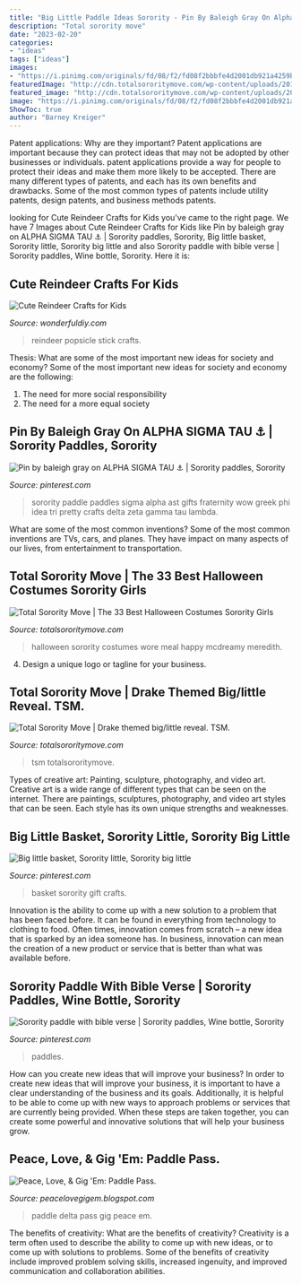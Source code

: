 ```yaml
---
title: "Big Little Paddle Ideas Sorority - Pin By Baleigh Gray On Alpha Sigma Tau ⚓️"
description: "Total sorority move"
date: "2023-02-20"
categories:
- "ideas"
tags: ["ideas"]
images:
- "https://i.pinimg.com/originals/fd/08/f2/fd08f2bbbfe4d2001db921a4259b77f5.jpg"
featuredImage: "http://cdn.totalsororitymove.com/wp-content/uploads/2015/11/dbd12e3b0da497a953e71f3744d91a25.jpg"
featured_image: "http://cdn.totalsororitymove.com/wp-content/uploads/2015/11/dbd12e3b0da497a953e71f3744d91a25.jpg"
image: "https://i.pinimg.com/originals/fd/08/f2/fd08f2bbbfe4d2001db921a4259b77f5.jpg"
ShowToc: true
author: "Barney Kreiger"
---
```



Patent applications: Why are they important?
Patent applications are important because they can protect ideas that may not be adopted by other businesses or individuals. patent applications provide a way for people to protect their ideas and make them more likely to be accepted. There are many different types of patents, and each has its own benefits and drawbacks. Some of the most common types of patents include utility patents, design patents, and business methods patents.

	

		
looking for Cute Reindeer Crafts for Kids you've came to the right page. We have 7 Images about Cute Reindeer Crafts for Kids like Pin by baleigh gray on ALPHA SIGMA TAU ⚓️ | Sorority paddles, Sorority, Big little basket, Sorority little, Sorority big little and also Sorority paddle with bible verse | Sorority paddles, Wine bottle, Sorority. Here it is:
		
    
## Cute Reindeer Crafts For Kids

<img loading=lazy src="http://cdn.wonderfuldiy.com/wp-content/uploads/2016/12/Popsicle-stick-reindeer.jpg" onerror="this.onerror=null;this.src='https://tse4.mm.bing.net/th?id=OIP.AcL1zbXp0WhA4eynsNqiYQHaLG&amp;pid=15.1';" alt="Cute Reindeer Crafts for Kids">

_Source: wonderfuldiy.com_

>reindeer popsicle stick crafts. 

	

Thesis: What are some of the most important new ideas for society and economy?
Some of the most important new ideas for society and economy are the following: 
1. The need for more social responsibility 
2. The need for a more equal society 

    
## Pin By Baleigh Gray On ALPHA SIGMA TAU ⚓️ | Sorority Paddles, Sorority

<img loading=lazy src="https://i.pinimg.com/originals/1a/1e/fb/1a1efb749664440026172de41b8d2bb4.jpg" onerror="this.onerror=null;this.src='https://tse3.mm.bing.net/th?id=OIP.Mn35yO8xjuF7e0iDyD68lgHaLH&amp;pid=15.1';" alt="Pin by baleigh gray on ALPHA SIGMA TAU ⚓️ | Sorority paddles, Sorority">

_Source: pinterest.com_

>sorority paddle paddles sigma alpha ast gifts fraternity wow greek phi idea tri pretty crafts delta zeta gamma tau lambda. 

	

What are some of the most common inventions?
Some of the most common inventions are TVs, cars, and planes. They have impact on many aspects of our lives, from entertainment to transportation.

    
## Total Sorority Move | The 33 Best Halloween Costumes Sorority Girls

<img loading=lazy src="http://cdn.totalsororitymove.com/wp-content/uploads/2015/11/dbd12e3b0da497a953e71f3744d91a25.jpg" onerror="this.onerror=null;this.src='https://tse3.mm.bing.net/th?id=OIP.BA1QNfrcfEb4EsMWv8uIawHaIa&amp;pid=15.1';" alt="Total Sorority Move | The 33 Best Halloween Costumes Sorority Girls">

_Source: totalsororitymove.com_

>halloween sorority costumes wore meal happy mcdreamy meredith. 

	

4. Design a unique logo or tagline for your business.

    
## Total Sorority Move | Drake Themed Big/little Reveal. TSM.

<img loading=lazy src="https://cdn.totalsororitymove.com/wp-content/uploads/2015/10/3ca45547bd918dbac4c08e63eafb6c07.jpeg" onerror="this.onerror=null;this.src='https://tse2.mm.bing.net/th?id=OIP.LG932nVDGuULyrsFMxoPYQHaLI&amp;pid=15.1';" alt="Total Sorority Move | Drake themed big/little reveal. TSM.">

_Source: totalsororitymove.com_

>tsm totalsororitymove. 

	

Types of creative art: Painting, sculpture, photography, and video art.
Creative art is a wide range of different types that can be seen on the internet. There are paintings, sculptures, photography, and video art styles that can be seen. Each style has its own unique strengths and weaknesses.

    
## Big Little Basket, Sorority Little, Sorority Big Little

<img loading=lazy src="https://i.pinimg.com/originals/9d/a8/c5/9da8c50d3a4b451e2d3f14291a3898b9.jpg" onerror="this.onerror=null;this.src='https://tse1.mm.bing.net/th?id=OIP.5QHYGXKPeIvloC8rRzrFFwHaJ4&amp;pid=15.1';" alt="Big little basket, Sorority little, Sorority big little">

_Source: pinterest.com_

>basket sorority gift crafts. 

	

Innovation is the ability to come up with a new solution to a problem that has been faced before. It can be found in everything from technology to clothing to food. Often times, innovation comes from scratch – a new idea that is sparked by an idea someone has. In business, innovation can mean the creation of a new product or service that is better than what was available before.

    
## Sorority Paddle With Bible Verse | Sorority Paddles, Wine Bottle, Sorority

<img loading=lazy src="https://i.pinimg.com/originals/fd/08/f2/fd08f2bbbfe4d2001db921a4259b77f5.jpg" onerror="this.onerror=null;this.src='https://tse2.mm.bing.net/th?id=OIP.Votq2GsAzdqSAtm5p38hZQHaJ4&amp;pid=15.1';" alt="Sorority paddle with bible verse | Sorority paddles, Wine bottle, Sorority">

_Source: pinterest.com_

>paddles. 

	

How can you create new ideas that will improve your business?
In order to create new ideas that will improve your business, it is important to have a clear understanding of the business and its goals. Additionally, it is helpful to be able to come up with new ways to approach problems or services that are currently being provided. When these steps are taken together, you can create some powerful and innovative solutions that will help your business grow.

    
## Peace, Love, &amp; Gig &#039;Em: Paddle Pass.

<img loading=lazy src="http://4.bp.blogspot.com/-4ZmpyFcWqmU/T4hHRz05iII/AAAAAAAADJY/OsHuewvasco/s1600/edit+3.jpg" onerror="this.onerror=null;this.src='https://tse1.mm.bing.net/th?id=OIP.fDwOJEya1_PoHnD88oB96AHaKZ&amp;pid=15.1';" alt="Peace, Love, &amp; Gig &#039;Em: Paddle Pass.">

_Source: peacelovegigem.blogspot.com_

>paddle delta pass gig peace em. 

	

The benefits of creativity: What are the benefits of creativity?
Creativity is a term often used to describe the ability to come up with new ideas, or to come up with solutions to problems. Some of the benefits of creativity include improved problem solving skills, increased ingenuity, and improved communication and collaboration abilities.


